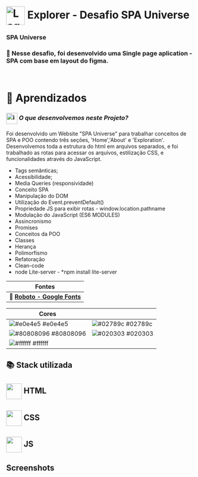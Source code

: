# <img src="https://imgur.com/X4HdxWx.png"  width="50px" align="center" alt="Logo Explorer em formato de Hexagono Azul com detalhes azul claro"> Explorer - Desafio SPA Universe 

### **SPA Universe**

### 📌 Nesse desafio, foi desenvolvido uma **Single page aplication - SPA** com base em layout do figma.

# <br>:book: Aprendizados

### <img src="https://imgur.com/VhTBbHg.png" alt="imagem de um notebook" align="center" width="30px"> _**O que desenvolvemos neste Projeto?**_

 Foi desenvolvido um Website "SPA Universe" para trabalhar conceitos de SPA e POO contendo três seções, 'Home','About' e 'Exploration'. Desenvolvemos toda a estrutura do html em arquivos separados, e foi trabalhado as rotas para acessar os arquivos, estilização CSS, e funcionalidades através do JavaScript.


-  Tags semânticas;
-  Acessibilidade;
-  Media Queries (responsividade)
-  Conceito SPA
-  Manipulação do DOM
-  Utilização do Event.preventDefault()
-  Propriedade JS para exibir rotas - window.location.pathname
-  Modulação do JavaScript (ES6 MODULES)
-  Assincronismo 
-  Promises
-  Conceitos da POO
-  Classes
-  Herança
-  Polimorfismo
-  Refatoração
-  Clean-code
-  node Lite-server - *npm install lite-server

| **Fontes** |
| ----------------- | 
| 🔗 **[Roboto - Google Fonts](https://fonts.google.com/specimen/Roboto)** |
    

| **Cores**               |                                                 |
| ----------------- | ---------------------------------------------------------------- |
| ![#e0e4e5](http://via.placeholder.com/12/e0e4e5?text=+) #e0e4e5       | ![#02789c](http://via.placeholder.com/12/02789c?text=+) #02789c |
| ![#80808096](http://via.placeholder.com/12/80808096?text=+) #80808096       | ![#020303](http://via.placeholder.com/12/020303?text=+) #020303 |
| ![#ffffff](http://via.placeholder.com/12/ffffff?text=+) #ffffff       | |

## 📚 Stack utilizada

## <img src="https://imgur.com/JvOmHZg.png" width="42px" align="center">  **HTML**
## <img src="https://imgur.com/dsdsHjr.png" width="42px" align="center">  **CSS**
## <img src="" width="42px" align="center">  **JS**


## Screenshots

<img src="">